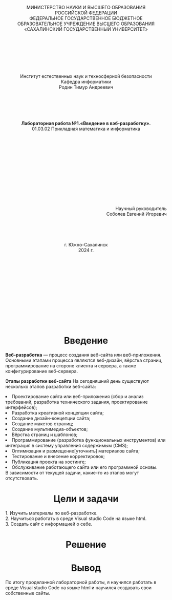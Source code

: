 <p align = "center">МИНИСТЕРСТВО НАУКИ И ВЫСШЕГО ОБРАЗОВАНИЯ<br>
РОССИЙСКОЙ ФЕДЕРАЦИИ<br>
ФЕДЕРАЛЬНОЕ ГОСУДАРСТВЕННОЕ БЮДЖЕТНОЕ<br>
ОБРАЗОВАТЕЛЬНОЕ УЧРЕЖДЕНИЕ ВЫСШЕГО ОБРАЗОВАНИЯ<br>
«САХАЛИНСКИЙ ГОСУДАРСТВЕННЫЙ УНИВЕРСИТЕТ»</p>
<br><br><br><br><br><br>
<p align = "center">Институт естественных наук и техносферной безопасности<br>Кафедра информатики<br>Родин Тимур Андреевич</p>
<br><br><br>
<p align = "center"><br><strong>Лабораторная работа №1.«Введение в вэб-разработку».</strong><br>01.03.02 Прикладная математика и информатика</p>
<br><br><br><br><br><br><br><br><br><br><br><br>
<p align = "right">Научный руководитель<br>
Соболев Евгений Игоревич</p>
<br><br><br>
<p align = "center">г. Южно-Сахалинск<br>2024 г.</p>
<br><br><br><br><br><br><br><br><br><br><br><br>

<h1 align = "center">Введение</h1>

<p><b>Веб-разработка</b> — процесс создания веб-сайта или веб-приложения. Основными этапами процесса являются веб-дизайн, вёрстка страниц, программирование на стороне клиента и сервера, а также конфигурирование веб-сервера.
<p><b>Этапы разработки веб-сайта</b>
На сегодняшний день существуют несколько этапов разработки веб-сайта:
<li>Проектирование сайта или веб-приложения (сбор и анализ требований, разработка технического задания, проектирование интерфейсов);</li>
<li>Разработка креативной концепции сайта;</li>
<li>Создание дизайн-концепции сайта;</li>
<li>Создание макетов страниц;</li>
<li>Создание мультимедиа-объектов;</li>
<li>Вёрстка страниц и шаблонов;</li>
<li>Программирование (разработка функциональных инструментов) или интеграция в систему управления содержимым (CMS);</li>
<li>Оптимизация и размещение[уточнить] материалов сайта;</li>
<li>Тестирование и внесение корректировок;</li>
<li>Публикация проекта на хостинге;</li>
<li>Обслуживание работающего сайта или его программной основы.</li>
В зависимости от текущей задачи, какие-то из этапов могут отсутствовать.
<br>
<h1 align = "center">Цели и задачи</h1>
1. Изучить материалы по веб-разработке.<br>
2. Научиться работать в среде Visual studio Code на языке html.<br>
3. Создать сайт с информацией о себе.<br>


<p></p>



<h1 align = "center">Решение</h1>


<h1 align = "center">Вывод</h1>
<p>По итогу проделанной лабораторной работы, я научился работать в среде Visual studio Code на языке html и научился создавать свои собственные сайты.</p>

